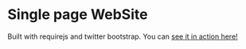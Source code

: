 Single page WebSite
========

Built with requirejs and twitter bootstrap. You can [see it in action here!](https://abubakrosman.github.io/myRecipeBook/www/)
